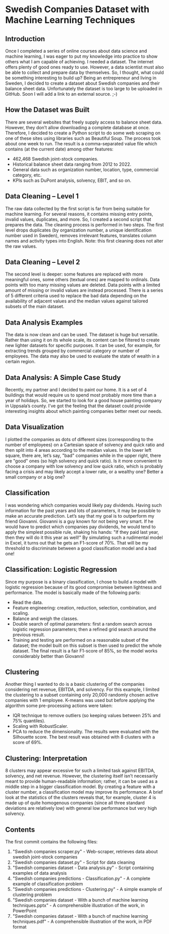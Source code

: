 # Swedish Companies Dataset with Machine Learning Techniques

## Introduction

Once I completed a series of online courses about data science and machine learning, I was eager to put my knowledge into practice to show others what I am capable of achieving.
I needed a dataset. The internet offers plenty of good ones ready to use. However, a data scientist must also be able to collect and prepare data by themselves. So, I thought, what could be something interesting to build up? Being an entrepreneur and living in Sweden, I decided to create a dataset about Swedish companies and their balance sheet data.
Unfortunately the dataset is too large to be uploaded in GitHub. Soon I will add a link to an external source. ;-)

## How the Dataset was Built

There are several websites that freely supply access to balance sheet data. However, they don’t allow downloading a complete database at once.
Therefore, I decided to create a Python script to do some web scraping on one of these sites using libraries such as Beautiful Soup. The process took about one week to run.
The result is a comma-separated value file which contains (at the current date) among other features:
- 462,468 Swedish joint-stock companies.
- Historical balance sheet data ranging from 2012 to 2022.
- General data such as organization number, location, type, commercial category, etc.
- KPIs such as DuPont analysis, solvency, EBIT, and so on.

## Data Cleaning – Level 1

The raw data collected by the first script is far from being suitable for machine learning. For several reasons, it contains missing entry points, invalid values, duplicates, and more.
So, I created a second script that prepares the data. The cleaning process is performed in two steps.
The first level drops duplicates (by organization number, a unique identification number used in Sweden), removes irrelevant features, translates column names and activity types into English.
Note: this first cleaning does not alter the raw values.

## Data Cleaning – Level 2

The second level is deeper: some features are replaced with more meaningful ones, some others (textual ones) are mapped to ordinals.
Data points with too many missing values are deleted.
Data points with a limited amount of missing or invalid values are instead processed. There is a series of 5 different criteria used to replace the bad data depending on the availability of adjacent values and the median values against tailored subsets of the main dataset.

## Data Analysis Examples

The data is now clean and can be used.
The dataset is huge but versatile. Rather than using it on its whole scale, its content can be filtered to create new lighter datasets for specific purposes.
It can be used, for example, for extracting trends grouped by commercial category or number of employees.
The data may also be used to evaluate the state of wealth in a certain region.

## Data Analysis: A Simple Case Study

Recently, my partner and I decided to paint our home. It is a set of 4 buildings that would require us to spend most probably more time than a year of holidays. So, we started to look for a good house painting company in Uppsala’s county.
I’ve got the feeling that the dataset could provide interesting insights about which painting companies better meet our needs.

## Data Visualization

I plotted the companies as dots of different sizes (corresponding to the number of employees) on a Cartesian space of solvency and quick ratio and then split into 4 areas according to the median values. In the lower left square, there are, let’s say, "bad" companies while in the upper right, there are "good" ones (so high solvency and quick ratio).
Is it more convenient to choose a company with low solvency and low quick ratio, which is probably facing a crisis and may likely accept a lower rate, or a wealthy one? Better a small company or a big one?

## Classification

I was wondering which companies would likely pay dividends. Having such information for the past years and lots of parameters, it may be possible to make an accurate prediction.
Let’s say that my goal is to outperform my friend Giovanni. Giovanni is a guy known for not being very smart. If he would have to predict which companies pay dividends, he would tend to apply the simplest possible rule, shaking his hands: "If they paid last year, then they will do it this year as well!"
By simulating such a rudimental model in Excel, it turns out that he gets an F1-score of 70%. That will be my threshold to discriminate between a good classification model and a bad one!

## Classification: Logistic Regression

Since my purpose is a binary classification, I chose to build a model with logistic regression because of its good compromise between lightness and performance.
The model is basically made of the following parts:
- Read the data.
- Feature engineering: creation, reduction, selection, combination, and scaling.
- Balance and weigh the classes.
- Double search of optimal parameters: first a random search across logistic regression parameters; then a refined grid search around the previous result.
- Training and testing are performed on a reasonable subset of the dataset; the model built on this subset is then used to predict the whole dataset.
The final result is a fair F1-score of 85%, so the model works considerably better than Giovanni!

## Clustering

Another thing I wanted to do is a basic clustering of the companies considering net revenue, EBITDA, and solvency.
For this example, I limited the clustering to a subset containing only 20,000 randomly chosen active companies with 1 employee.
K-means was used but before applying the algorithm some pre-processing actions were taken:
- IQR technique to remove outliers (so keeping values between 25% and 75% quantiles).
- Scaling with RobustScaler.
- PCA to reduce the dimensionality.
The results were evaluated with the Silhouette score. The best result was obtained with 8 clusters with a score of 69%.

## Clustering: Interpretation

8 clusters may appear excessive for such a limited task against EBITDA, solvency, and net revenue.
However, the clustering itself isn’t necessarily meant to provide human-readable information; rather, it can be used as a middle step in a bigger classification model. By creating a feature with a cluster number, a classification model may improve its performance.
A brief look at the statistics of the clusters reveals that, for example, cluster 4 is made up of quite homogenous companies (since all three standard deviations are relatively low) with general low performance but very high solvency.

## Contents

The first commit contains the following files:
1) "Swedish companies scraper.py" - Web-scraper, retrieves data about swedish joint-stock companies
2) "Swedish companies dataset.py" - Script for data cleaning
3) "Swedish companies dataset - Data analysis.py" - Script containing examples of data analysis
4) "Swedish companies predictions - Classification.py" - A complete example of classification problem
5) "Swedish companies predictions - Clustering.py" - A simple example of clustering problem
6) "Swedish companies dataset - With a bunch of machine learning techniques.pptx" - A comprehensible illustration of the work, in PowerPoint
7) "Swedish companies dataset - With a bunch of machine learning techniques.pdf" - A comprehensible illustration of the work, in PDF format
